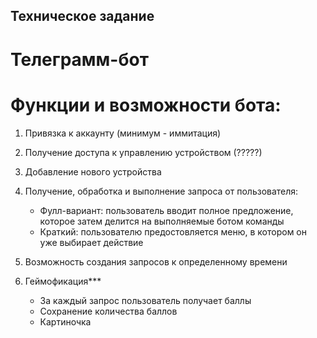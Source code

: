 ## Техническое задание

# Телеграмм-бот

# Функции и возможности бота:

1. Привязка к аккаунту (минимум - иммитация)

2. Получение доступа к управлению устройством (?????)

3. Добавление нового устройства

4. Получение, обработка и выполнение запроса от пользователя:
    * Фулл-вариант: пользователь вводит полное предложение, которое затем делится на выполняемые ботом команды
    * Краткий: пользователю предостовляется меню, в котором он уже выбирает действие

5. Возможность создания запросов к определенному времени

6. Геймофикация***
    * За каждый запрос пользователь получает баллы
    * Сохранение количества баллов
    * Картиночка